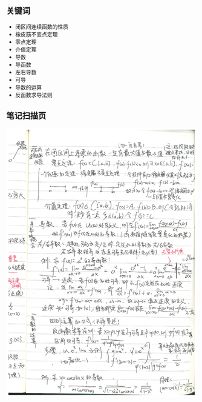 ## 关键词
- 闭区间连续函数的性质
- 橡皮筋不变点定理
- 零点定理
- 介值定理
- 导数
- 导函数
- 左右导数
- 可导
- 导数的运算
- 反函数求导法则

## 笔记扫描页
![第9页](./images/page_9.png)

